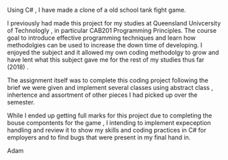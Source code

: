 Using C# , I have made a clone of a old school tank fight game.

I previously had made this project for my studies at Queensland Univcersity of Technologly , in particular CAB201 Programming Principles. The course goal to introduce effective programming techniques and learn how methodolgies can be used to increase the down time of developing. I enjoyed the subject and it allowed my own coding methodolgy to grow and have lent what this subject gave me for the rest of my studies thus far (2018) .

The assignment itself was to complete this coding project following the brief we were given and implement several classes using abstract class , inhertence and assortment of other pieces I had picked up over the semester.

While I ended up getting full marks for this project due to completing the bouse compontents for the game , I intending to implement expeception handling and review it to show my skills and coding practices in C# for employers and to find bugs that were present in my final hand in.

Adam
